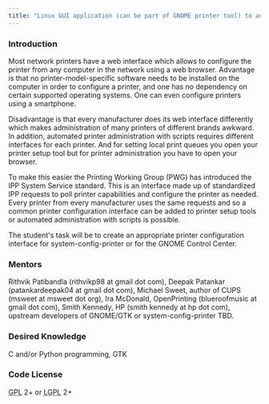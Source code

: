 ```yaml
---
title: "Linux GUI application (can be part of GNOME printer tool) to admin MF devices using IPP System Service"
---
```


### Introduction
<p>
Most network printers have a web interface which allows to configure the printer from any computer in the network using a web browser. Advantage is that no printer-model-specific software needs to be installed on the computer in order to configure a printer, and one has no dependency on certain supported operating systems. One can even configure printers using a smartphone.
</p>

<p>
Disadvantage is that every manufacturer does its web interface differently which makes administration of many printers of different brands awkward. In addition, automated printer administration with scripts requires different interfaces for each printer. And for setting local print queues you open your printer setup tool but for printer administration you have to open your browser.
</p>

<p>
To make this easier the Printing Working Group (PWG) has introduced the IPP System Service standard. This is an interface made up of standardized IPP requests to poll printer capabilities and configure the printer as needed. Every printer from every manufacturer uses the same requests and so a common printer configuration interface can be added to printer setup tools or automated administration with scripts is possible.
</p>

<p>
The student&#039;s task will be to create an appropriate printer configuration interface for system-config-printer or for the GNOME Control Center.
</p>

### Mentors
<p>
Rithvik Patibandla (rithvikp98 at gmail dot com), Deepak Patankar (patankardeepak04 at gmail dot com), Michael Sweet, author of CUPS (msweet at msweet dot org), Ira McDonald, OpenPrinting (blueroofmusic at gmail dot com), Smith Kennedy, HP (smith kennedy at hp dot com), upstream developers of GNOME/GTK or system-config-printer TBD.
</p>

### Desired Knowledge
<p>
C and/or Python programming, GTK
</p>

### Code License
<p>
<abbr title="GNU General Public License">GPL</abbr> 2+ or <abbr title="GNU Lesser General Public License">LGPL</abbr> 2+
</p>
